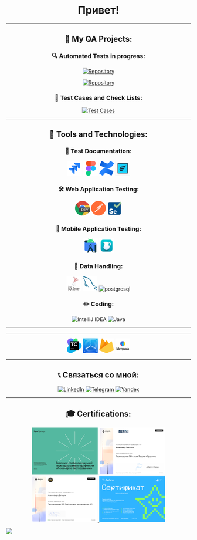 <h1 align="center">Привет!</h1>

---

<h2 align="center">🧪 My QA Projects:</h2>

<h3 align="center">🔍 Automated Tests in progress:</h3>
<p align="center">
  <a href="https://github.com/aldeltsov/yandexPracticeQaJava_2024_2025/tree/main/Sprint_3-java-unit-test" target="_blank">
    <img src="https://img.shields.io/badge/Repository-JUnit Java-orange?logo=github&style=for-the-badge" alt="Repository">
  </a>
</p>

<p align="center">
  <a href="https://github.com/aldeltsov/yandexPracticeQaJava_2024_2025/tree/main/Sprint_4" target="_blank">
    <img src="https://img.shields.io/badge/Repository-Selenium Java-green?logo=github&style=for-the-badge" alt="Repository">
  </a>
</p>

<h3 align="center">📝 Test Cases and Check Lists:</h3>
<p align="center">
  <a href="https://github.com/aldeltsov/yandex_practice_qa_2021_2022/tree/main/Sprint_2"target="_blank">
    <img src="https://img.shields.io/badge/Test_Cases_+_Check Lists-grey?logo=bookstack&style=for-the-badge" alt="Test Cases">
  </a>
</p>

---

<h2 align="center">🚀 Tools and Technologies:</h2>

<h3 align="center">📁 Test Documentation:</h3>
<p align="center">
  <img src="./icons/Jira.svg" alt="Jira" width="40" height="40">
  <img src="./icons/Figma.svg" alt="Figma" width="40" height="40">
  <img src="./icons/confluence.svg" alt="confluence" width="40" height="40">
  <img src="./icons/Zephyr-for-JIRA.png" alt="Zephyr-for-JIRA" width="40" height="40">
</p>

<h3 align="center">🛠 Web Application Testing:</h3>
<p align="center">
  <img src="./icons/ChromeDev.png" alt="ChromeDev" width="40" height="40">
  <img src="./icons/Postman.png" alt="Postman" width="40" height="40">
  <img src="./icons/Selenium.svg" alt="Selenium.svg" width="40" height="40">
</p>

<h3 align="center">📱 Mobile Application Testing:</h3>
<p align="center">
  <img src="./icons/androidsdk.svg" alt="androidsdk" width="40" height="40">
  <img src="./icons/charles.webp" alt="charles" width="40" height="40">
</p>

<h3 align="center">💾 Data Handling:</h3>
<p align="center">
  <img src="./icons/microsoft-sql-server.svg" alt="microsoft-sql-server" width="40" height="40">
  <img src="./icons/mysql.svg" alt="mysql" width="40" height="40">
  <img src="https://www.postgresql.org/media/img/about/press/elephant.png" alt="postgresql" width="40" height="40">
</p>

<h3 align="center">✏️ Coding:</h3>
<p align="center">
  <img src="https://upload.vectorlogo.zone/logos/jetbrains_idea/images/d4398a36-c378-4511-a508-106ded6cd69a.svg" alt="IntelliJ IDEA" width="40" height="40">
  <img src="https://cdn.jsdelivr.net/gh/devicons/devicon/icons/java/java-original.svg" alt="Java" width="40" height="40">
</p>

---
---
<p align="center">
  <img src="./icons/TeamCity.png" alt="TeamCity" width="40" height="40">
  <img src="./icons/TestFlight.png" alt="TestFlight" width="40" height="40">
  <img src="./icons/firebase.svg" alt="firebase" width="40" height="40">
  <img src="./icons/YaMetric.png" alt="YaMetric" width="40" height="40">
</p>

---

<h2 align="center">📞 Связаться со мной:</h1>
<p align="center">
  <a href="https://www.linkedin.com/in/aleksandr-deltsov/" target="_blank">
    <img src="https://img.shields.io/badge/LinkedIn-blue?logo=linkedin&style=for-the-badge" alt="LinkedIn">
  </a>
  <a href="https://t.me/adeltsov" target="_blank">
    <img src="https://img.shields.io/badge/Telegram-blue?logo=telegram&style=for-the-badge" alt="Telegram">
  </a>
  <a href="mailto:adeltsovjob@yandex.ru" target="_blank">
    <img src="https://img.shields.io/badge/mail-orange?logo=&style=for-the-badge" alt="Yandex">
  </a>
</p>

---

<h2 align="center">🎓 Certifications:</h2>
<p align="center">
  <a href="https://disk.yandex.ru/i/qkYOd1XGaSEP9g" target="_blank">
    <img src="./Certificates/yandex_manual_qa_ru.png" alt="yandex_manual_qa_ru" width="180">
  </a>
  <a href="https://disk.yandex.ru/i/KehFUZ3YHjWO_g" target="_blank">
    <img src="./Certificates/stepik_manual_qa_ru.png" alt="stepik_manual_qa_ru" width="180">
  </a>
  <a href="https://disk.yandex.ru/i/nzjldUbjg2yNzQ" target="_blank">
    <img src="./Certificates/stepik_postman_api_ru.png" alt="stepik_postman_api_ru" width="180">
  </a>
    <a href="https://disk.yandex.ru/i/3vrfg_qbBATPCA" target="_blank">
    <img src="./Certificates/open_school_T1.png" alt="open_school_t1" width="180">
  </a>
</p>

<div align="left">
  <img src="https://visitor-badge.laobi.icu/badge?page_id=aldeltsov.aldeltsov&"  />
</div>
